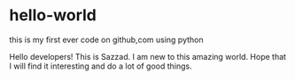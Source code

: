 # hello-world
this is my first ever code on github,com using python

Hello developers! This is Sazzad. I am new to this amazing world. Hope that I will find it interesting and do a lot of good things.
